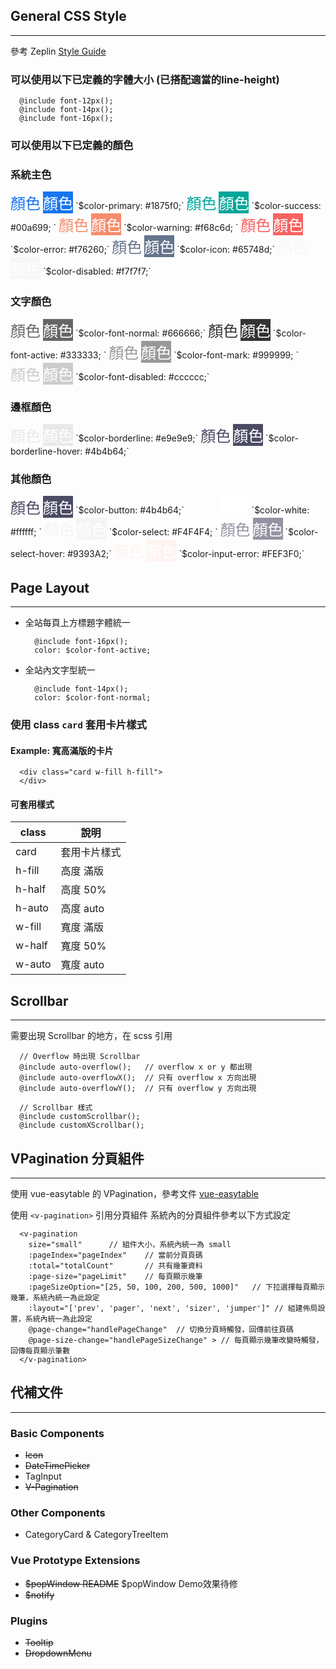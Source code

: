 ## General CSS Style
---
參考 Zeplin [Style Guide](https://app.zeplin.io/project/5ad950fa2fd3d795016d89e2/screen/5b077259592aae584688458f)

### 可以使用以下已定義的字體大小 (已搭配適當的line-height)
```
  @include font-12px();
  @include font-14px();
  @include font-16px();
```

### 可以使用以下已定義的顏色

### 系統主色
<div style="display: inline-block"><font color=#1875f0 size=5>顏色</font></div> <div style="display:inline-flex;background-color:#1875f0; color: white"><font size=5>顏色</font></div> `$color-primary: #1875f0;` 

<div style="display: inline-block"><font color=#00a699 size=5>顏色</font></div> <div style="display:inline-flex;background-color:#00a699; color: white"><font size=5>顏色</font></div> `$color-success: #00a699; `

<div style="display: inline-block"><font color=#f68c6d size=5>顏色</font></div> <div style="display:inline-flex;background-color:#f68c6d; color: white"><font size=5>顏色</font></div> `$color-warning: #f68c6d; ` 

<div style="display: inline-block"><font color=#f76260 size=5>顏色</font></div> <div style="display:inline-flex;background-color:#f76260; color: white"><font size=5>顏色</font></div> `$color-error: #f76260;`

<div style="display: inline-block"><font color=#65748d size=5>顏色</font></div> <div style="display:inline-flex;background-color:#65748d; color: white"><font size=5>顏色</font></div> `$color-icon: #65748d;`

<div style="display: inline-block"><font color=#f7f7f7 size=5>顏色</font></div> <div style="display:inline-flex;background-color:#f7f7f7; color: white"><font size=5>顏色</font></div> `$color-disabled: #f7f7f7;`


### 文字顏色
<div style="display: inline-block"><font color=#666666 size=5>顏色</font></div> <div style="display:inline-flex;background-color:#666666; color: white"><font size=5>顏色</font></div> `$color-font-normal: #666666;` 

<div style="display: inline-block"><font color=#333333 size=5>顏色</font></div> <div style="display:inline-flex;background-color:#333333; color: white"><font size=5>顏色</font></div> `$color-font-active: #333333; `

<div style="display: inline-block"><font color=#999999 size=5>顏色</font></div> <div style="display:inline-flex;background-color:#999999; color: white"><font size=5>顏色</font></div> `$color-font-mark: #999999; ` 

<div style="display: inline-block"><font color=#cccccc size=5>顏色</font></div> <div style="display:inline-flex;background-color:#cccccc;color: white"><font size=5>顏色</font></div> `$color-font-disabled: #cccccc;`


### 邊框顏色
<div style="display: inline-block"><font color=#e9e9e9 size=5>顏色</font></div> <div style="display:inline-flex;background-color:#e9e9e9; color: white"><font size=5>顏色</font></div> `$color-borderline: #e9e9e9;` 

<div style="display: inline-block"><font color=#4b4b64 size=5>顏色</font></div> <div style="display:inline-flex;background-color:#4b4b64; color: white"><font size=5>顏色</font></div> `$color-borderline-hover: #4b4b64;`


### 其他顏色
<div style="display: inline-block"><font color=#4b4b64 size=5>顏色</font></div> <div style="display:inline-flex;background-color:#4b4b64; color: white"><font size=5>顏色</font></div> `$color-button: #4b4b64;` 

<div style="display: inline-block"><font color=#ffffff size=5>顏色</font></div> <div style="display:inline-flex;background-color:#ffffff; color: white"><font size=5>顏色</font></div> `$color-white: #ffffff; `

<div style="display: inline-block"><font color=#F4F4F4 size=5>顏色</font></div> <div style="display:inline-flex;background-color:#F4F4F4; color: white"><font size=5>顏色</font></div> `$color-select: #F4F4F4; ` 

<div style="display: inline-block"><font color=#9393A2 size=5>顏色</font></div> <div style="display:inline-flex;background-color:#9393A2; color: white"><font size=5>顏色</font></div> `$color-select-hover: #9393A2;`

<div style="display: inline-block"><font color=#FEF3F0 size=5>顏色</font></div> <div style="display:inline-flex;background-color:#FEF3F0; color: white"><font size=5>顏色</font></div> `$color-input-error: #FEF3F0;`


## Page Layout
---
* 全站每頁上方標題字體統一
  ```
    @include font-16px();
    color: $color-font-active;
  ```

* 全站內文字型統一
  ```
    @include font-14px();
    color: $color-font-normal;
  ```

### 使用 class `card` 套用卡片樣式

#### Example: 寬高滿版的卡片
```
  <div class="card w-fill h-fill">
  </div>
```

#### 可套用樣式
| class | 說明 |
| --- | --- |
| card | 套用卡片樣式
| h-fill | 高度 滿版
| h-half | 高度 50%
| h-auto | 高度 auto
| w-fill | 寬度 滿版
| w-half | 寬度 50%
| w-auto | 寬度 auto


## Scrollbar
---
需要出現 Scrollbar 的地方，在 scss 引用

```
  // Overflow 時出現 Scrollbar
  @include auto-overflow();   // overflow x or y 都出現
  @include auto-overflowX();  // 只有 overflow x 方向出現
  @include auto-overflowY();  // 只有 overflow y 方向出現

  // Scrollbar 樣式
  @include customScrollbar();
  @include customXScrollbar();
```

## VPagination 分頁組件
---
使用 vue-easytable 的 VPagination，參考文件 [vue-easytable](http://doc.huangsw.com/vue-easytable/app.html#/pagination)

使用 `<v-pagination>` 引用分頁組件
系統內的分頁組件參考以下方式設定
```
  <v-pagination
    size="small"      // 組件大小，系統內統一為 small
    :pageIndex="pageIndex"    // 當前分頁頁碼
    :total="totalCount"       // 共有幾筆資料
    :page-size="pageLimit"    // 每頁顯示幾筆
    :pageSizeOption="[25, 50, 100, 200, 500, 1000]"   // 下拉選擇每頁顯示幾筆，系統內統一為此設定
    :layout="['prev', 'pager', 'next', 'sizer', 'jumper']" // 組建佈局設置，系統內統一為此設定
    @page-change="handlePageChange"  // 切換分頁時觸發，回傳前往頁碼
    @page-size-change="handlePageSizeChange" > // 每頁顯示幾筆改變時觸發，回傳每頁顯示筆數
  </v-pagination>
```


## 代補文件
---
### Basic Components
* <s>Icon</s>
* <s>DateTimePicker</s>
* TagInput
* <s>V-Pagination</s>

### Other Components
* CategoryCard & CategoryTreeItem

### Vue Prototype Extensions
* <s>$popWindow README</s> $popWindow Demo效果待修
* <s>$notify</s>

### Plugins
* <s>Tooltip</s>
* <s>DropdownMenu</s>
